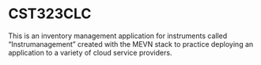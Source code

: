 # CST323CLC

This is an inventory management application for instruments called “Instrumanagement” created with the MEVN stack to practice deploying an application to a variety of cloud service providers. 
